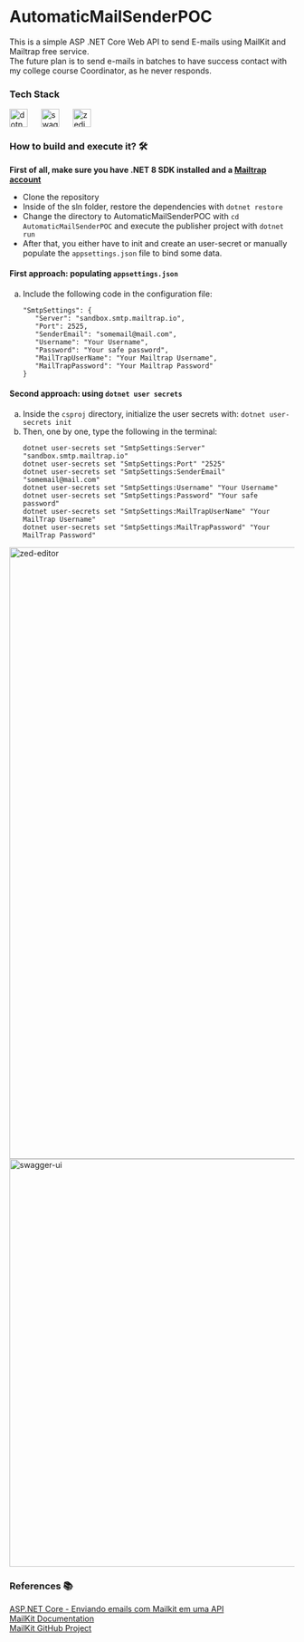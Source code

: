 # AutomaticMailSenderPOC
<span>This is a simple ASP .NET Core Web API to send E-mails using MailKit and Mailtrap free service.</span> <br />
<span>The future plan is to send e-mails in batches to have success contact with my college course Coordinator, as he
    never responds.</span>

<h3>Tech Stack</h3>
<div style="display: flex; gap: 10px;">
    <img height="32" width="32" src="https://cdn.simpleicons.org/dotnet" alt="dotnet" />&nbsp;
    <img height="32" width="32" src="https://cdn.simpleicons.org/swagger" alt="swagger" />&nbsp;
    <img height="32" width="32" src="https://cdn.simpleicons.org/zedindustries" alt="zedindustries" />&nbsp;
</div>

<h3>How to build and execute it? 🛠️</h3>
<span><strong>First of all, make sure you have .NET 8 SDK installed and a <a href="https://mailtrap.io/">Mailtrap account</a></strong></span>
<ul>
    <li>Clone the repository</li>
    <li>Inside of the sln folder, restore the dependencies with <code>dotnet restore</code></li>
    <li>Change the directory to AutomaticMailSenderPOC with <code>cd AutomaticMailSenderPOC</code> and execute the
        publisher project with <code>dotnet run</code></li>
    <li>After that, you either have to init and create an user-secret or manually populate the
        <code>appsettings.json</code> file to bind some data.</li>
</ul>

<h4>First approach: populating <code>appsettings.json</code></h4>
<ol type="a">
    <li>Include the following code in the configuration file:</li>
    <pre><code>"SmtpSettings": {
   "Server": "sandbox.smtp.mailtrap.io",
   "Port": 2525,
   "SenderEmail": "somemail@mail.com",
   "Username": "Your Username",
   "Password": "Your safe password",
   "MailTrapUserName": "Your Mailtrap Username",
   "MailTrapPassword": "Your Mailtrap Password"
}</code></pre>
</ol>

<h4>Second approach: using <code>dotnet user secrets</code></h4>
<ol type="a">
    <li>Inside the <code>csproj</code> directory, initialize the user secrets with:
        <code>dotnet user-secrets init</code>
    </li>
    <li>Then, one by one, type the following in the terminal:</li>
    <pre><code>dotnet user-secrets set "SmtpSettings:Server" "sandbox.smtp.mailtrap.io"
dotnet user-secrets set "SmtpSettings:Port" "2525"
dotnet user-secrets set "SmtpSettings:SenderEmail" "somemail@mail.com"
dotnet user-secrets set "SmtpSettings:Username" "Your Username"
dotnet user-secrets set "SmtpSettings:Password" "Your safe password"
dotnet user-secrets set "SmtpSettings:MailTrapUserName" "Your MailTrap Username"
dotnet user-secrets set "SmtpSettings:MailTrapPassword" "Your MailTrap Password"
</code></pre>
</ol>

<img alt="zed-editor" src="https://github.com/user-attachments/assets/ba3ef202-f9da-47a7-b08a-be697197fd31" width="1080" height="auto">
<img alt="swagger-ui" src="https://github.com/user-attachments/assets/2ccf2e5c-c37d-4494-9690-63178cfde3d3" width="720" height="auto">

<h3>References 📚</h3>
<a href="https://macoratti.net/22/06/aspn_mailkitapi1.htm">ASP.NET Core - Enviando emails com Mailkit em uma API </a><br/>
<a href="https://mimekit.net/docs/html/Introduction.htm">MailKit Documentation</a><br/>
<a href="https://github.com/jstedfast/MailKit">MailKit GitHub Project</a>
